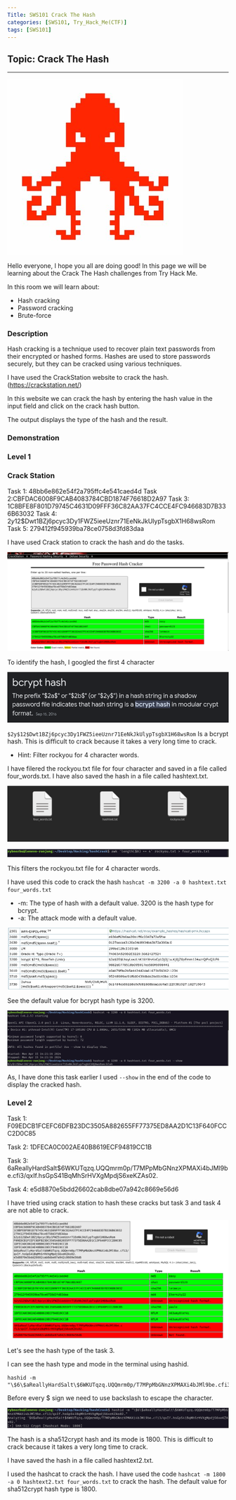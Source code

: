 ```yaml
---
Title: SWS101 Crack The Hash
categories: [SWS101, Try_Hack_Me(CTF)]
tags: [SWS101]
---
```

## Topic: Crack The Hash
---

![alt text](../CrackTheHash/crackhas.jpeg)

Hello everyone, I hope you all are doing good! In this page we will be learning about the Crack The Hash challenges from Try Hack Me.

In this room we will learn about:

- Hash cracking
- Password cracking
- Brute-force

### Description

Hash cracking is a technique used to recover plain text passwords from their encrypted or hashed forms. Hashes are used to store passwords securely, but they can be cracked using various techniques.

I have used the CrackStation website to crack the hash. (https://crackstation.net/)

In this website we can crack the hash by entering the hash value in the input field and click on the crack hash button.

The output displays the type of the hash and the result.

### Demonstration

### Level 1

### Crack Station

Task 1: 48bb6e862e54f2a795ffc4e541caed4d
Task 2:CBFDAC6008F9CAB4083784CBD1874F76618D2A97
Task 3: 1C8BFE8F801D79745C4631D09FFF36C82AA37FC4CCE4FC946683D7B336B63032
Task 4: $2y$12$Dwt1BZj6pcyc3Dy1FWZ5ieeUznr71EeNkJkUlypTsgbX1H68wsRom
Task 5: 279412f945939ba78ce0758d3fd83daa

I have used Crack station to crack the hash and do the tasks.

![alt text](../CrackTheHash/hashcrack.png)

To identify the hash, I googled the first 4 character

![alt text](../CrackTheHash/bycrpt.png)

`$2y$12$Dwt1BZj6pcyc3Dy1FWZ5ieeUznr71EeNkJkUlypTsgbX1H68wsRom` Is a bcrypt hash. This is difficult to crack because it takes a very long time to crack.

* Hint: Filter rockyou for 4 character words.

I have filered the rockyou.txt file for four character and saved in a file called four_words.txt. I have also saved the hash in a file called hashtext.txt. 

![alt text](../CrackTheHash/files.png)

![alt text](../CrackTheHash/four.png)

This filters the rockyou.txt file for 4 character words.

I have used this code to crack the hash `hashcat -m 3200 -a 0 hashtext.txt four_words.txt`
* -m: The type of hash with a default value. 3200 is the hash type for bcrypt.
* -a: The attack mode with a default value.

![alt text](../CrackTheHash/number.png)

See the default value for bcrypt hash type is 3200.

![alt text](../CrackTheHash/hashvra.png)

As, I have done this task earlier I used `--show` in the end of the code to display the cracked hash.

### Level 2

Task 1:  F09EDCB1FCEFC6DFB23DC3505A882655FF77375ED8AA2D1C13F640FCCC2D0C85

Task 2: 1DFECA0C002AE40B8619ECF94819CC1B

Task 3: $6$aReallyHardSalt$6WKUTqzq.UQQmrm0p/T7MPpMbGNnzXPMAXi4bJMl9be.cfi3/qxIf.hsGpS41BqMhSrHVXgMpdjS6xeKZAs02.

Task 4: e5d8870e5bdd26602cab8dbe07a942c8669e56d6

I have tried using crack station to hash these cracks but task 3 and task 4 are not able to crack.

![alt text](../CrackTheHash/tak2.png)

Let's see the hash type of the task 3.

I can see the hash type and mode in the terminal using hashid.

    hashid -m "\$6\$aReallyHardSalt\$6WKUTqzq.UQQmrm0p/T7MPpMbGNnzXPMAXi4bJMl9be.cfi3/qxIf.hsGpS41BqMhSrHVXgMpdjS6xeKZAs02."

Before every $ sign we need to use backslash to escape the character.

![alt text](../CrackTheHash/id.png)

The hash is a sha512crypt hash and its mode is 1800. This is difficult to crack because it takes a very long time to crack.

I have saved the hash in a file called hashtext2.txt.

I used the hashcat to crack the hash. I have used the code `hashcat -m 1800 -a 0 hashtext2.txt four_words.txt` to crack the hash. The default value for sha512crypt hash type is 1800. 



